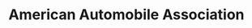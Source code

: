 ---
title: "American Automobile Association"
url: /dallas/american-automobile-association/
shop: Reisebüro
---